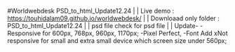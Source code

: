 #Worldwebdesk PSD_to_html_Update12.24
|
|
Live demo :  https://touhidalam09.github.io/worldwebdesk/
|
|
Downloaad only folder : PSD_to_html_Update12.24 
|
|
psd file check for psd file
|
|
Update- -Responsive for 600px, 768px, 960px, 1170px; -Pixel Perfect, -Font Add
xNot responsive for small and extra small device which screen size under 560px;
